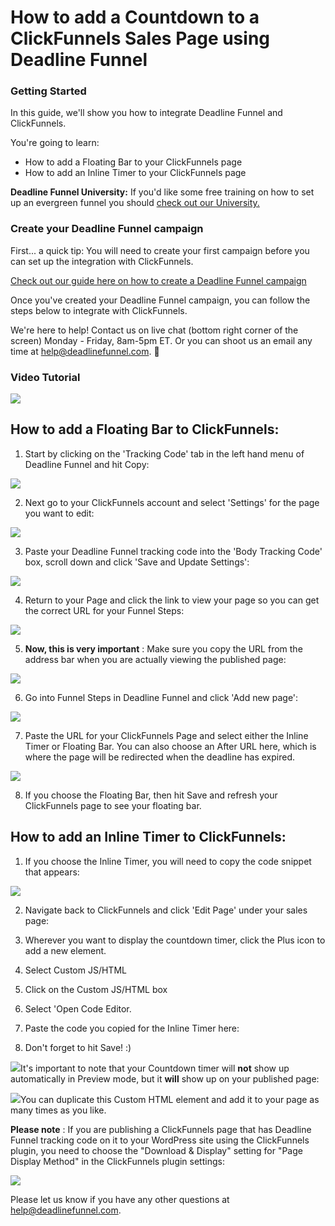 # How to add a Countdown to a ClickFunnels Sales Page using Deadline Funnel

### Getting Started

In this guide, we'll show you how to integrate Deadline Funnel and ClickFunnels.

You're going to learn:

* How to add a Floating Bar to your ClickFunnels page
* How to add an Inline Timer to your ClickFunnels page

**Deadline Funnel University:** If you'd like some free training on how to set up an evergreen funnel you should [check out our University.](https://university.deadlinefunnel.com/)

### Create your Deadline Funnel campaign

First... a quick tip: You will need to create your first campaign before you can set up the integration with ClickFunnels.

[Check out our guide here on how to create a Deadline Funnel campaign](https://documentation.deadlinefunnel.com/article/629-how-to-create-%20a-deadline-funnel-campaign)

Once you've created your Deadline Funnel campaign, you can follow the steps below to integrate with ClickFunnels.

We're here to help! Contact us on live chat \(bottom right corner of the screen\) Monday - Friday, 8am-5pm ET. Or you can shoot us an email any time at help@deadlinefunnel.com. 🙂

### Video Tutorial

![](https://fast.wistia.com/embed/medias/bn16huqt4h/swatch)

## How to add a Floating Bar to ClickFunnels:

1. Start by clicking on the 'Tracking Code' tab in the left hand menu of Deadline Funnel and hit Copy:

![](https://s3.amazonaws.com/helpscout.net/docs/assets/53974d6ce4b0c76107b109d1/images/5a7b84f70428634376cfec58/file-nCV9LRDZSb.png)

2. Next go to your ClickFunnels account and select 'Settings' for the page you want to edit:

![](https://s3.amazonaws.com/helpscout.net/docs/assets/53974d6ce4b0c76107b109d1/images/5a29cb5b0428631b6b6dc1bc/file-VycpQxdgex.png)

3. Paste your Deadline Funnel tracking code into the 'Body Tracking Code' box, scroll down and click 'Save and Update Settings':

![](https://s3.amazonaws.com/helpscout.net/docs/assets/53974d6ce4b0c76107b109d1/images/58e6823d2c7d3a52b42f445f/file-mr5oXBPOEF.png)

4. Return to your Page and click the link to view your page so you can get the correct URL for your Funnel Steps:

![](https://s3.amazonaws.com/helpscout.net/docs/assets/53974d6ce4b0c76107b109d1/images/5a29cbc32c7d3a1a640cb5cf/file-8uyrmhTYNd.png)

5. **Now, this is very important** : Make sure you copy the URL from the address bar when you are actually viewing the published page:

![](https://s3.amazonaws.com/helpscout.net/docs/assets/53974d6ce4b0c76107b109d1/images/58e68313dd8c8e5c57312e82/file-E6oZvMc5cm.png)

6. Go into Funnel Steps in Deadline Funnel and click 'Add new page':

![](https://s3.amazonaws.com/helpscout.net/docs/assets/53974d6ce4b0c76107b109d1/images/5c783cc32c7d3a0cb932156e/file-CSY1nyRU1d.png)

7. Paste the URL for your ClickFunnels Page and select either the Inline Timer or Floating Bar. You can also choose an After URL here, which is where the page will be redirected when the deadline has expired.

![](https://s3.amazonaws.com/helpscout.net/docs/assets/53974d6ce4b0c76107b109d1/images/5c783c362c7d3a0cb932155e/file-JDPyIgnWsG.png)

8. If you choose the Floating Bar, then hit Save and refresh your ClickFunnels page to see your floating bar.

## How to add an Inline Timer to ClickFunnels:

1. If you choose the Inline Timer, you will need to copy the code snippet that appears:

![](https://s3.amazonaws.com/helpscout.net/docs/assets/53974d6ce4b0c76107b109d1/images/5c783cd22c7d3a0cb9321570/file-hMgAYWDhqC.png)

2. Navigate back to ClickFunnels and click 'Edit Page' under your sales page:

1. Wherever you want to display the countdown timer, click the Plus icon to add a new element.
2. Select Custom JS/HTML
3. Click on the Custom JS/HTML box
4. Select 'Open Code Editor. 
5. Paste the code you copied for the Inline Timer here:
6. Don't forget to hit Save! :\)

![](https://s3.amazonaws.com/helpscout.net/docs/assets/53974d6ce4b0c76107b109d1/images/595d5eb70428637ff8d4538b/file-AFD0Oa2A77.gif)It's important to note that your Countdown timer will **not** show up automatically in Preview mode, but it **will** show up on your published page:

![](https://s3.amazonaws.com/helpscout.net/docs/assets/53974d6ce4b0c76107b109d1/images/59271db62c7d3a074e8ad1fd/file-kwicKDaWnv.png)You can duplicate this Custom HTML element and add it to your page as many times as you like.

**Please note** : If you are publishing a ClickFunnels page that has Deadline Funnel tracking code on it to your WordPress site using the ClickFunnels plugin, you need to choose the "Download & Display" setting for "Page Display Method" in the ClickFunnels plugin settings:

![](https://s3.amazonaws.com/helpscout.net/docs/assets/53974d6ce4b0c76107b109d1/images/5941a27804286305c68d163c/file-GSejrTXqo3.png)

Please let us know if you have any other questions at [help@deadlinefunnel.com](mailto:mailto:help@deadlinefunnel.com).

